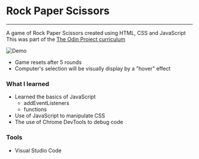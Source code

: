 # Rock Paper Scissors
___

A game of Rock Paper Scissors created using HTML, CSS and JavaScript 
This was part of the [The Odin Project curriculum](https://www.theodinproject.com/paths/foundations/courses/foundations/lessons/rock-paper-scissors)

![Demo](https://im7.ezgif.com/tmp/ezgif-7-dadd46d84a58.gif)
- Game resets after 5 rounds
- Computer's selection will be visually display by a "hover" effect





### What I learned 
- Learned the basics of JavaScript
    - addEventListeners
    - functions
- Use of JavaScript to manipulate CSS
- The use of Chrome DevTools to debug code

### Tools
- Visual Studio Code














